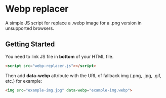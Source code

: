 # Webp replacer
A simple JS script for replace a .webp image for a .png version in unsupported browsers.

## Getting Started
You need to link JS file in  **bottom** of your HTML file.

```html
<script src="webp-replacer.js"></script>
```

Then add **data-webp** attribute with the URL of fallback img (.png, .jpg, .gif, etc.) for example:

```html
<img src="example-img.jpg" data-webp="example-img.webp">
```

